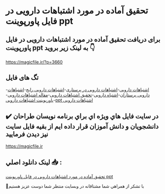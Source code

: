 # تحقیق آماده در مورد اشتباهات دارویی در فایل پاورپوینت ppt

## برای دریافت تحقیق آماده در مورد اشتباهات دارویی در فایل پاورپوینت ppt به لینک زیر بروید 👇

https://magicfile.ir/?p=3660

## تگ های فایل

-[اشتباهات دارویی](https://magicfile.ir/product/%d8%aa%d8%ad%d9%82%db%8c%d9%82-%d8%a7%d8%b4%d8%aa%d8%a8%d8%a7%d9%87%d8%a7%d8%aa-%d8%af%d8%a7%d8%b1%d9%88%db%8c%db%8c-%d8%af%d8%b1-%d9%81%d8%a7%db%8c%d9%84-%d9%be%d8%a7%d9%88%d8%b1%d9%be%d9%88%db%8c%d9%86%d8%aa/)-[اشتباهات دارویی در پرستاری](https://magicfile.ir/product/%d8%aa%d8%ad%d9%82%db%8c%d9%82-%d8%a7%d8%b4%d8%aa%d8%a8%d8%a7%d9%87%d8%a7%d8%aa-%d8%af%d8%a7%d8%b1%d9%88%db%8c%db%8c-%d8%af%d8%b1-%d9%81%d8%a7%db%8c%d9%84-%d9%be%d8%a7%d9%88%d8%b1%d9%be%d9%88%db%8c%d9%86%d8%aa/)-[اشتباهات دارویی رایج](https://magicfile.ir/product/%d8%aa%d8%ad%d9%82%db%8c%d9%82-%d8%a7%d8%b4%d8%aa%d8%a8%d8%a7%d9%87%d8%a7%d8%aa-%d8%af%d8%a7%d8%b1%d9%88%db%8c%db%8c-%d8%af%d8%b1-%d9%81%d8%a7%db%8c%d9%84-%d9%be%d8%a7%d9%88%d8%b1%d9%be%d9%88%db%8c%d9%86%d8%aa/)-[اشتباهات دارویی پرستاران](https://magicfile.ir/product/%d8%aa%d8%ad%d9%82%db%8c%d9%82-%d8%a7%d8%b4%d8%aa%d8%a8%d8%a7%d9%87%d8%a7%d8%aa-%d8%af%d8%a7%d8%b1%d9%88%db%8c%db%8c-%d8%af%d8%b1-%d9%81%d8%a7%db%8c%d9%84-%d9%be%d8%a7%d9%88%d8%b1%d9%be%d9%88%db%8c%d9%86%d8%aa/)-[اشتباه دارویی](https://magicfile.ir/product/%d8%aa%d8%ad%d9%82%db%8c%d9%82-%d8%a7%d8%b4%d8%aa%d8%a8%d8%a7%d9%87%d8%a7%d8%aa-%d8%af%d8%a7%d8%b1%d9%88%db%8c%db%8c-%d8%af%d8%b1-%d9%81%d8%a7%db%8c%d9%84-%d9%be%d8%a7%d9%88%d8%b1%d9%be%d9%88%db%8c%d9%86%d8%aa/)-[تحقیق اشتباهات دارویی](https://magicfile.ir/product/%d8%aa%d8%ad%d9%82%db%8c%d9%82-%d8%a7%d8%b4%d8%aa%d8%a8%d8%a7%d9%87%d8%a7%d8%aa-%d8%af%d8%a7%d8%b1%d9%88%db%8c%db%8c-%d8%af%d8%b1-%d9%81%d8%a7%db%8c%d9%84-%d9%be%d8%a7%d9%88%d8%b1%d9%be%d9%88%db%8c%d9%86%d8%aa/)-[مقاله اشتباهات دارویی](https://magicfile.ir/product/%d8%aa%d8%ad%d9%82%db%8c%d9%82-%d8%a7%d8%b4%d8%aa%d8%a8%d8%a7%d9%87%d8%a7%d8%aa-%d8%af%d8%a7%d8%b1%d9%88%db%8c%db%8c-%d8%af%d8%b1-%d9%81%d8%a7%db%8c%d9%84-%d9%be%d8%a7%d9%88%d8%b1%d9%be%d9%88%db%8c%d9%86%d8%aa/)-[پاورپوینت اشتباهات دارویی](https://magicfile.ir/product/%d8%aa%d8%ad%d9%82%db%8c%d9%82-%d8%a7%d8%b4%d8%aa%d8%a8%d8%a7%d9%87%d8%a7%d8%aa-%d8%af%d8%a7%d8%b1%d9%88%db%8c%db%8c-%d8%af%d8%b1-%d9%81%d8%a7%db%8c%d9%84-%d9%be%d8%a7%d9%88%d8%b1%d9%be%d9%88%db%8c%d9%86%d8%aa/)-[ppt اشتباهات دارویی](https://magicfile.ir/product/%d8%aa%d8%ad%d9%82%db%8c%d9%82-%d8%a7%d8%b4%d8%aa%d8%a8%d8%a7%d9%87%d8%a7%d8%aa-%d8%af%d8%a7%d8%b1%d9%88%db%8c%db%8c-%d8%af%d8%b1-%d9%81%d8%a7%db%8c%d9%84-%d9%be%d8%a7%d9%88%d8%b1%d9%be%d9%88%db%8c%d9%86%d8%aa/)

## ✔️ در سايت فايل هاي ويژه اي براي برنامه نويسان طراحان دانشجويان و دانش آموزان قرار داده ايم از بقيه فايل سايت نيز ديدن فرماييد

https://magicfile.ir


## لينک دانلود اصلي 📥 :

[تحقیق آماده در مورد اشتباهات دارویی در فایل پاورپوینت ppt](https://magicfile.ir/product/%d8%aa%d8%ad%d9%82%db%8c%d9%82-%d8%a7%d8%b4%d8%aa%d8%a8%d8%a7%d9%87%d8%a7%d8%aa-%d8%af%d8%a7%d8%b1%d9%88%db%8c%db%8c-%d8%af%d8%b1-%d9%81%d8%a7%db%8c%d9%84-%d9%be%d8%a7%d9%88%d8%b1%d9%be%d9%88%db%8c%d9%86%d8%aa/) 


🙏با تشکر از همراهي شما مشتاقانه در وبسایت منتظر شما دوست عزیز هستیم

